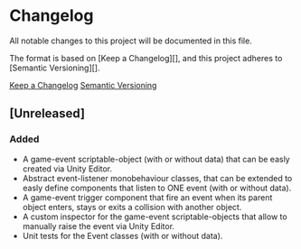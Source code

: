 # Changelog
All notable changes to this project will be documented in this file.

The format is based on [Keep a Changelog][], and this project adheres to [Semantic Versioning][].  

[Keep a Changelog](https://keepachangelog.com/en/1.0.0/)
[Semantic Versioning](https://semver.org/spec/v2.0.0.html)

## [Unreleased]

### Added
 -  A game-event scriptable-object (with or without data) that can be easly created via Unity Editor.
 -  Abstract event-listener monobehaviour classes, that can be extended to easly define components that 
    listen to ONE event (with or without data).
 -  A game-event trigger component that fire an event when its parent object enters, stays or exits a 
    collision with another object.
 -  A custom inspector for the game-event scriptable-objects that allow to manually raise the event via 
    Unity Editor.
 -  Unit tests for the Event classes (with or without data).
